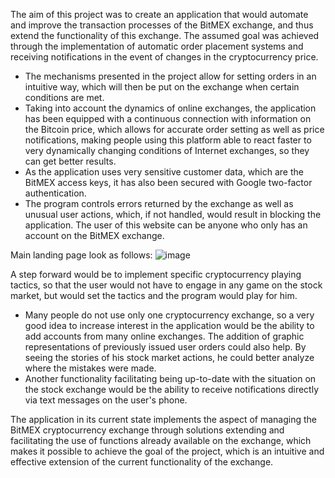 The aim of this project was to create an application that would automate and improve the transaction processes of the BitMEX exchange, and thus 
extend the functionality of this exchange. The assumed goal was achieved through the implementation of automatic order placement systems and receiving
notifications in the event of changes in the cryptocurrency price.

- The mechanisms presented in the project allow for setting orders in an intuitive way, which will then be put on the exchange when certain conditions are met.
- Taking into account the dynamics of online exchanges, the application has been equipped with a continuous connection with information on the Bitcoin price, which 
allows for accurate order setting as well as price notifications, making people using this platform able to react faster to very dynamically changing conditions
of Internet exchanges, so they can get better results. 
- As the application uses very sensitive customer data, which are the BitMEX access keys, it has also been secured with Google two-factor authentication.
- The program controls errors returned by the exchange as well as unusual user actions, which, if not handled, would result in blocking the application. The user of this website can be anyone who only has an account on the BitMEX exchange.

Main landing page look as follows:
![image](https://user-images.githubusercontent.com/43619870/166824939-6a0c314d-31bb-4710-891c-4c47d4295c79.png)


A step forward would be to implement specific cryptocurrency playing tactics, so that the user would not have to engage in any game on the stock market, 
but would set the tactics and the program would play for him.
- Many people do not use only one cryptocurrency exchange, so a very good idea to increase interest in the application would be the ability to add accounts from many online exchanges. The addition of graphic representations of previously issued user orders 
could also help. By seeing the stories of his stock market actions, he could better analyze where the mistakes were made. 
- Another functionality facilitating being up-to-date with the situation on the stock exchange would be the ability to receive notifications directly via text messages on the user's phone.

The application in its current state implements the aspect of managing the BitMEX cryptocurrency exchange through solutions extending and facilitating the use of
functions already available on the exchange, which makes it possible to achieve the goal of the project, which is an intuitive and effective extension of the 
current functionality of the exchange.

